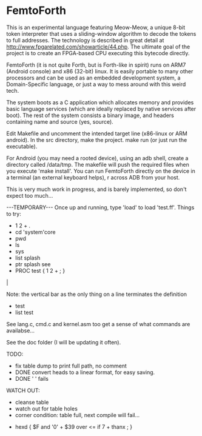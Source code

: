 FemtoForth
==========

This is an experimental language featuring Meow-Meow, a unique 8-bit token interpreter that uses a sliding-window algorithm to decode the tokens to full addresses.  The technology is described in great detail at http://www.fpgarelated.com/showarticle/44.php.  The ultimate goal of the project is to create an FPGA-based CPU executing this bytecode directly.

FemtoForth (it is not quite Forth, but is Forth-like in spirit) runs on ARM7 (Android console) and x86 (32-bit) linux.  It is easily portable to many other processors and can be used as an embedded development system, a Domain-Specific language, or just a way to mess around with this weird tech.

The system boots as a C application which allocates memory and provides basic language services (which are ideally replaced by native services after boot).  The rest of the system consists a binary image, and headers containing name and source (yes, source).

Edit Makefile and uncomment the intended target line (x86-linux or ARM android).  In the src directory, make the project.  make run (or just run the executable).

For Android (you may need a rooted device), using an adb shell, create a directory called /data/tmp.  The makefile will push the required files when you execute 'make install'.  You can run FemtoForth directly on the device in a terminal (an external keyboard helps),  r across ADB from your host.

This is very much work in progress, and is barely implemented, so don't expect too much...

---TEMPORARY---
Once up and running, type 'load' to load 'test.ff'.  Things to try:
- 1 2 + .
- cd 'system'core
- pwd
- ls
- sys
- list splash
- ptr splash see
- PROC test { 1 2 + ; }

|

Note: the vertical bar as the only thing on a line terminates the definition

- test
- list test

See lang.c, cmd.c and kernel.asm too get a sense of what commands are availabse...

See the doc folder (I will be updating it often).





TODO:
- fix table dump to print full path, no comment
- DONE convert heads to a linear format, for easy saving.
- DONE ' ' fails    
    

WATCH OUT:
- cleanse table
- watch out for table holes
- corner condition: table full, next compile will fail...




+ hexd 
{ $F and '0' +
$39 over <= if 7 + thanx ; }
